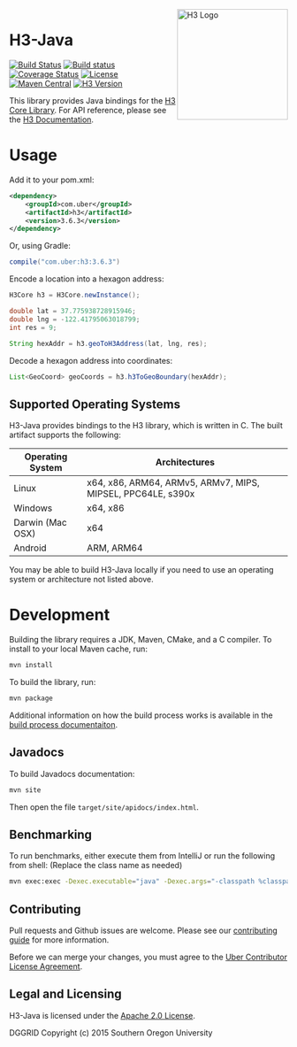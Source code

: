 <img align="right" src="https://uber.github.io/img/h3Logo-color.svg" alt="H3 Logo" width="200">

# H3-Java

[![Build Status](https://travis-ci.com/uber/h3-java.svg?branch=master)](https://travis-ci.com/uber/h3-java)
[![Build status](https://ci.appveyor.com/api/projects/status/pjp4m666p9c24jyd/branch/master?svg=true)](https://ci.appveyor.com/project/Uber/h3-java/branch/master)
[![Coverage Status](https://coveralls.io/repos/github/uber/h3-java/badge.svg?branch=master)](https://coveralls.io/github/uber/h3-java?branch=master)
[![License](https://img.shields.io/badge/License-Apache%202.0-blue.svg)](LICENSE)
[![Maven Central](https://maven-badges.herokuapp.com/maven-central/com.uber/h3/badge.svg)](https://maven-badges.herokuapp.com/maven-central/com.uber/h3)
[![H3 Version](https://img.shields.io/badge/h3-v3.6.2-blue.svg)](https://github.com/uber/h3/releases/tag/v3.6.2)

This library provides Java bindings for the [H3 Core Library](https://github.com/uber/h3). For API reference, please see the [H3 Documentation](https://uber.github.io/h3/).

# Usage

Add it to your pom.xml:

```xml
<dependency>
    <groupId>com.uber</groupId>
    <artifactId>h3</artifactId>
    <version>3.6.3</version>
</dependency>
```

Or, using Gradle:

```gradle
compile("com.uber:h3:3.6.3")
```

Encode a location into a hexagon address:

```java
H3Core h3 = H3Core.newInstance();

double lat = 37.775938728915946;
double lng = -122.41795063018799;
int res = 9;

String hexAddr = h3.geoToH3Address(lat, lng, res);
```

Decode a hexagon address into coordinates:

```java
List<GeoCoord> geoCoords = h3.h3ToGeoBoundary(hexAddr);
```

## Supported Operating Systems

H3-Java provides bindings to the H3 library, which is written in C. The built artifact supports the following:

| Operating System | Architectures
| ---------------- | -------------
| Linux            | x64, x86, ARM64, ARMv5, ARMv7, MIPS, MIPSEL, PPC64LE, s390x
| Windows          | x64, x86
| Darwin (Mac OSX) | x64
| Android          | ARM, ARM64

You may be able to build H3-Java locally if you need to use an operating system or architecture not listed above.

# Development

Building the library requires a JDK, Maven, CMake, and a C compiler. To install to your local Maven cache, run:

```sh
mvn install
```

To build the library, run:

```sh
mvn package
```

Additional information on how the build process works is available in the [build process documentaiton](docs/library-build.md).

## Javadocs

To build Javadocs documentation:

```sh
mvn site
```

Then open the file `target/site/apidocs/index.html`.

## Benchmarking

To run benchmarks, either execute them from IntelliJ or run the following from shell: (Replace the class name as needed)

```sh
mvn exec:exec -Dexec.executable="java" -Dexec.args="-classpath %classpath com.uber.h3core.benchmarking.H3CoreBenchmark" -Dexec.classpathScope="test"
```

## Contributing

Pull requests and Github issues are welcome. Please see our [contributing guide](./CONTRIBUTING.md) for more information.

Before we can merge your changes, you must agree to the [Uber Contributor License Agreement](http://cla-assistant.io/uber/h3-java).

## Legal and Licensing

H3-Java is licensed under the [Apache 2.0 License](./LICENSE).

DGGRID
Copyright (c) 2015 Southern Oregon University
